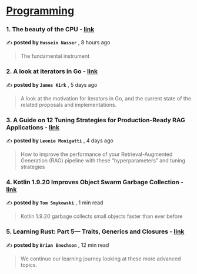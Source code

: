 
<h1><a href=https://medium.com/tag/programming/recommended target="_blank" rel="noopener noreferrer">Programming</a></h1>
<h3>1. The beauty of the CPU - <a href=https://medium.com/@hnasr/the-beauty-of-the-cpu-911160cf51c8?source=tag_recommended_feed---------0-84----------programming----------13b40db2_7698_4b6b_bf77_343be1ef940a------- target="_blank" rel="noopener noreferrer">link</a></h3>

✍️ **posted by `Hussein Nasser`** <date> , 8 hours ago</date>

<blockquote>The fundamental instrument</blockquote>

<h3>2. A look at iterators in Go - <a href=https://medium.com/eureka-engineering/a-look-at-iterators-in-go-f8e86062937c?source=tag_recommended_feed---------1-107----------programming----------13b40db2_7698_4b6b_bf77_343be1ef940a------- target="_blank" rel="noopener noreferrer">link</a></h3>

✍️ **posted by `James Kirk`** <date> , 5 days ago</date>

<blockquote>A look at the motivation for iterators in Go, and the current state of the related proposals and implementations.</blockquote>

<h3>3. A Guide on 12 Tuning Strategies for Production-Ready RAG Applications - <a href=https://medium.com/towards-data-science/a-guide-on-12-tuning-strategies-for-production-ready-rag-applications-7ca646833439?source=tag_recommended_feed---------2-85----------programming----------13b40db2_7698_4b6b_bf77_343be1ef940a------- target="_blank" rel="noopener noreferrer">link</a></h3>

✍️ **posted by `Leonie Monigatti`** <date> , 4 days ago</date>

<blockquote>How to improve the performance of your Retrieval-Augmented Generation (RAG) pipeline with these “hyperparameters” and tuning strategies</blockquote>

<h3>4. Kotlin 1.9.20 Improves Object Swarm Garbage Collection - <a href=https://medium.com/@tomaszs2/kotlin-1-9-20-improves-object-swarm-garbage-collection-cb9c57779997?source=tag_recommended_feed---------3-84----------programming----------13b40db2_7698_4b6b_bf77_343be1ef940a------- target="_blank" rel="noopener noreferrer">link</a></h3>

✍️ **posted by `Tom Smykowski`** <date> , 1 min read</date>

<blockquote>Kotlin 1.9.20 garbage collects small objects faster than ever before</blockquote>

<h3>5. Learning Rust: Part 5— Traits, Generics and Closures - <a href=https://medium.com/gitconnected/learning-rust-part-5-traits-generics-and-closures-41ede7924174?source=tag_recommended_feed---------4-107----------programming----------13b40db2_7698_4b6b_bf77_343be1ef940a------- target="_blank" rel="noopener noreferrer">link</a></h3>

✍️ **posted by `Brian Enochson`** <date> , 12 min read</date>

<blockquote>We continue our learning journey looking at these more advanced topics.</blockquote>

